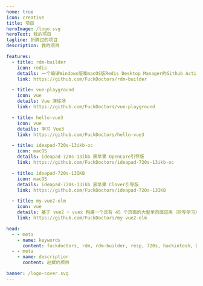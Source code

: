 ```yaml
---
home: true
icon: creative
title: 项目
heroImage: /logo.svg
heroText: 我的项目
tagline: 折腾过的项目
description: 我的项目

features:
  - title: rdm-builder
    icon: redis
    details: 一个编译Windows版和macOS版Redis Desktop Manager的Github Action。
    link: https://github.com/FuckDoctors/rdm-builder

  - title: vue-playground
    icon: vue
    details: Vue 演练场
    link: https://github.com/FuckDoctors/vue-playground

  - title: hello-vue3
    icon: vue
    details: 学习 Vue3
    link: https://github.com/FuckDoctors/hello-vue3

  - title: ideapad-720s-13ikb-oc
    icon: macOS
    details: ideapad-720s-13ikb 黑苹果 OpenCore引导版
    link: https://github.com/FuckDoctors/ideapad-720s-13ikb-oc

  - title: ideapad-720s-13IKB
    icon: macOS
    details: ideapad-720s-13ikb 黑苹果 Clover引导版
    link: https://github.com/FuckDoctors/ideapad-720s-13IKB

  - title: my-vue2-elm
    icon: vue
    details: 基于 vue2 + vuex 构建一个具有 45 个页面的大型单页面应用（抄写学习）
    link: https://github.com/FuckDoctors/my-vue2-elm

head:
  - - meta
    - name: keywords
      content: fuckdoctors, rdm, rdm-builder, resp, 720s, hackintosh, 黑苹果
  - - meta
    - name: description
      content: 赵斌的项目

banner: /logo-cover.svg
---
```

